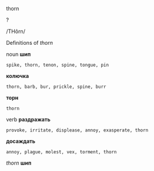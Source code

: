 thorn

?

/THôrn/

Definitions of _thorn_

noun
**шип**

    spike, thorn, tenon, spine, tongue, pin
**колючка**

    thorn, barb, bur, prickle, spine, burr
**торн**

    thorn

verb
**раздражать**

    provoke, irritate, displease, annoy, exasperate, thorn
**досаждать**

    annoy, plague, molest, vex, torment, thorn

_thorn_
**шип**